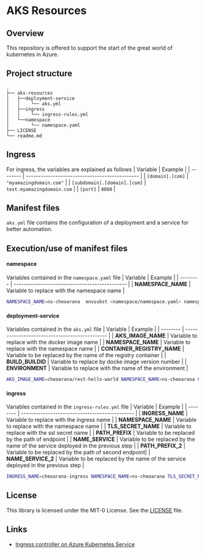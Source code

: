 # AKS Resources

## Overview

This repository is offered to support the start of the great world of kubernetes in Azure.



## Project structure

```
.
├── aks-resources
│   ├──deployment-service
│   │    └── aks.yml
│   ├──ingress
│   │    └── ingress-rules.yml
│   └──namespace
│        └── namespace.yaml
├── LICENSE
└── readme.md
```

## Ingress
For ingress, the variables are explained as follows
| Variable | Example                                        |
| -------- | ---------------------------------------------- |
| `[domain].[com]` | `"myamazingdomain.com"`                |
| `[subdomain].[domain].[com]` | `test.myamazingdomain.com` |
| `[port]` | `8080`                                         |

## Manifest files
`aks.yml` file contains the configuration of a deployment and a service for better automation. 

## Execution/use of manifest files

#### namespace
Variables contained in the `namespace.yaml` file 
| Variable | Example                                        |
| -------- | ---------------------------------------------- |
| **NAMESPACE_NAME** | Variable to replace with the namespace name |

```sh
NAMESPACE_NAME=ns-cheoarana  envsubst <namespace/namespace.yaml> namespace-cheoarana.yaml
```

#### deployment-service
Variables contained in the `aks.yml` file 
| Variable | Example                                        |
| -------- | ---------------------------------------------- |
| **AKS_IMAGE_NAME** | Variable to replace with the docker image name  |
| **NAMESPACE_NAME** | Variable to replace with the namespace name |
| **CONTAINER_REGISTRY_NAME** | Variable to be replaced by the name of the registry container |
| **BUILD_BUILDID** | Variable to replace by docke image version number |
| **ENVIRONMENT** | Variable to replace with the name of the environment |

```sh
AKS_IMAGE_NAME=cheoarana/rest-hello-world NAMESPACE_NAME=ns-cheoarana CONTAINER_REGISTRY_NAME=acrcheoarana BUILD_BUILDID=1.0 ENVIRONMENT=production envsubst <deployment-service/aks.yml> aks-cheoarana.yml
```


#### ingress
Variables contained in the `ingress-rules.yml` file 
| Variable | Example                                        |
| -------- | ---------------------------------------------- |
| **INGRESS_NAME** | Variable to replace with the ingress name  |
| **NAMESPACE_NAME** | Variable to replace with the namespace name |
| **TLS_SECRET_NAME** | Variable to replace with the ssl secret name |
| **PATH_PREFIX** | Variable to be replaced by the path of endpoint |
| **NAME_SERVICE** | Variable to be replaced by the name of the service deployed in the previous step |
| **PATH_PREFIX_2** | Variable to be replaced by the path of second endpoint|
| **NAME_SERVICE_2** | Variable to be replaced by the name of the service deployed in the previous step |

```sh
INGRESS_NAME=cheoarana-ingress NAMESPACE_NAME=ns-cheoarana TLS_SECRET_NAME=cheoarana-tls PATH_PREFIX=/ NAME_SERVICE=cheoarana/rest-hello-world PATH_PREFIX_2=/api/v1 NAME_SERVICE_2=cheoarana/backend envsubst <ingress/ingress-rules.yml> ingress-rules-cheoarana.yaml
```
## License

This library is licensed under the MIT-0 License. See the [LICENSE](./LICENSE) file.

## Links

- [Ingress controller on Azure Kubernetes Service](https://learn.microsoft.com/en-us/azure/aks/ingress-tls?tabs=azure-cli)
